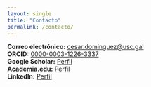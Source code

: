 ```yaml
---
layout: single
title: "Contacto"
permalink: /contacto/
---
```


**Correo electrónico:** cesar.dominguez@usc.gal  
**ORCID:** [0000-0003-1226-3337](https://orcid.org/0000-0003-1226-3337)  
**Google Scholar:** [Perfil](https://scholar.google.com/citations?user=XfqmemEAAAAJ&hl=es)  
**Academia.edu:** [Perfil](https://usc-es.academia.edu/C%C3%A9sarDom%C3%ADnguez)  
**LinkedIn:** [Perfil](https://www.linkedin.com/in/cesardominguezprieto/)
